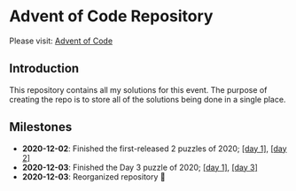# Advent of Code Repository
Please visit: [Advent of Code](https://adventofcode.com/)

## Introduction
This repository contains all my solutions for this event. The purpose of creating the repo is to store all of the solutions being done in a single place.

## Milestones
- __2020-12-02__: Finished the first-released 2 puzzles of 2020; [[day 1]](https://adventofcode.com/2020/day/1), [[day 2]](https://adventofcode.com/2020/day/2)
- __2020-12-03__: Finished the Day 3 puzzle of 2020; [[day 1]](https://adventofcode.com/2020/day/1), [[day 3]](https://adventofcode.com/2020/day/3)
- __2020-12-03__: Reorganized repository 🎉
